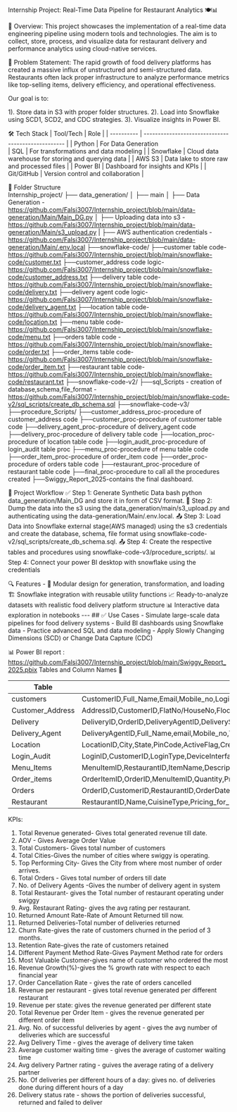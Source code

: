 Internship Project: Real-Time Data Pipeline for Restaurant Analytics 🍽️📊

📌 Overview:
This project showcases the implementation of a real-time data engineering pipeline using modern tools and technologies. The aim is to collect, store, process, and visualize data for restaurant delivery and performance analytics using cloud-native services.

🚀 Problem Statement:
The rapid growth of food delivery platforms has created a massive influx of unstructured and semi-structured data. Restaurants often lack proper infrastructure to analyze performance metrics like top-selling items, delivery efficiency, and operational effectiveness.

Our goal is to:

1). Store data in S3 with proper folder structures.
2). Load into Snowflake using SCD1, SCD2, and CDC strategies.
3). Visualize insights in Power BI.

🛠️ Tech Stack
| Tool/Tech  | Role                                               |
| ---------- | -------------------------------------------------- |
| Python     | For Data Generation     
| SQL        | For transformations and data modeling              |
| Snowflake  | Cloud data warehouse for storing and querying data |
| AWS S3     | Data lake to store raw and processed files         |
| Power BI   | Dashboard for insights and KPIs                    |
| Git/GitHub | Version control and collaboration                  |

 📁 Folder Structure  
 Internship_project/
├── data_generation/ 
│   ├── main
     │   ├── Data Generation - https://github.com/Falsi3007/Internship_project/blob/main/data-generation/Main/Main_DG.py
     │   ├── Uploading data into s3 -https://github.com/Falsi3007/Internship_project/blob/main/data-generation/Main/s3_upload.py
     |   ├── AWS authentication credentials -https://github.com/Falsi3007/Internship_project/blob/main/data-generation/Main/.env.local
├──snowflake-code/
   ├──customer table code-https://github.com/Falsi3007/Internship_project/blob/main/snowflake-code/customer.txt
   ├──customer_address code logic-https://github.com/Falsi3007/Internship_project/blob/main/snowflake-code/customer_address.txt
   ├──delivery table code-https://github.com/Falsi3007/Internship_project/blob/main/snowflake-code/delivery.txt
   ├──delivery agent code logic-https://github.com/Falsi3007/Internship_project/blob/main/snowflake-code/delivery_agent.txt
   ├──location table code-https://github.com/Falsi3007/Internship_project/blob/main/snowflake-code/location.txt
   ├──menu table code-https://github.com/Falsi3007/Internship_project/blob/main/snowflake-code/menu.txt
   ├──orders table code -https://github.com/Falsi3007/Internship_project/blob/main/snowflake-code/order.txt
   ├──order_items table code-https://github.com/Falsi3007/Internship_project/blob/main/snowflake-code/order_item.txt
   ├──restaurant table code-https://github.com/Falsi3007/Internship_project/blob/main/snowflake-code/restaurant.txt
├──snowflake-code-v2/
   ├──sql_Scripts - creation of database,schema,file_format -https://github.com/Falsi3007/Internship_project/blob/main/snowflake-code-v2/sql_scripts/create_db_schema.sql
├──snowflake-code-v3/
   ├──procedure_Scripts/
      ├──customer_address_proc-procedure of customer_address code
      ├──customer_proc-procedure of customer table code
      ├──delivery_agent_proc-procedure of delivery_agent code
      ├──delivery_proc-procedure of delivery table code
      ├──location_proc-procedure of location table code
      ├──login_audit_proc-procedure of login_audit table proc
      ├──menu_proc-procedure of menu table code
      ├──order_item_proc-procedure of order_item code
      ├──order_proc-procedure of orders table code
      ├──restaurant_proc-procedure of restaurant table code
      ├──final_proc-procedure to call all the procedures created
├──Swiggy_Report_2025-contains the final dashboard.

 🔄 Project Workflow 
 ✅ Step 1: Generate Synthetic Data bash python data_generation/Main_DG  and store it in form of CSV format.
 🧹 Step 2: Dump the data into the s3 using the data_generation/main/s3_upload.py and authenticating using the data-generation/Main/.env.local.
 📤 Step 3: Load Data into Snowflake external stage(AWS managed) using the s3 credentials and create the database, schema, file format using snowflake-code-v2/sql_scripts/create_db_schema.sql.
 📤 Step 4: Create the respective tables and procedures using snowflake-code-v3/procedure_scripts/.
 📊 Step 4: Connect your power BI desktop with snowflake using the credentials  
 
 🔍 Features -
 🔧 Modular design for generation, transformation, and loading 
 🏗 Snowflake integration with reusable utility functions 
 📈 Ready-to-analyze datasets with realistic food delivery platform structure 
 📊 Interactive data exploration in notebooks --- ## ✅ Use Cases - Simulate large-scale data pipelines for food delivery systems - Build BI dashboards using Snowflake data - Practice advanced SQL and data modeling - Apply Slowly Changing Dimensions (SCD) or Change Data Capture (CDC) 

📊 Power BI report : https://github.com/Falsi3007/Internship_project/blob/main/Swiggy_Report_2025.pbix
Tables and Column Names 🍲

| Table           |     Column Names                                   
| ----------      | -------------------------------------------------- 
| customers       | CustomerID,Full_Name,Email,Mobile_no,LoginByUsing,Gender,DOB,Anniversary,Rating,Preferences,CreatedDate,ModifiedDate     
| Customer_Address| AddressID,CustomerID,FlatNo/HouseNo,Floor,Building,Landmark,Locality,City,State,PinCode,Coordinates,PrimaryFlag,AddressType,CreatedDate,ModifiedDate            
| Delivery        | DeliveryID,OrderID,DeliveryAgentID,DeliveryStatus,EstimatedTime,DeliveredTime,AddressID,DeliveryDate,CreatedDate,ModifiedDate
| Delivery_Agent  | DeliveryAgentID,Full_Name,email,Mobile_no,VehicleType,LocationID,Status,Gender,Rating,CreatedDate,ModifiedDate        
| Location        | LocationID,City,State,PinCode,ActiveFlag,CreatedDate,ModifiedDate                   
| Login_Audit     | LoginID,CustomerID,LoginType,DeviceInterface,MobileDeviceName,WebInterface,LastLogin
| Menu_Items      | MenuItemID,RestaurantID,ItemName,Description,Price,Category,Availability,ItemType,Ratings,CreatedDate,ModifiedDate
| Order_items     | OrderItemID,OrderID,MenuItemID,Quantity,Price,Subtotal,Ratings,CreatedDate,ModifiedDate
| Orders          | OrderID,CustomerID,RestaurantID,OrderDate,TotalAmount,DiscountAmount,DeliveryCharges,FinalAmount,Status,PaymentMethod,IsFirstOrder,CouponCode,CreatedDate,ModifiedDate
| Restaurant      | RestaurantID,Name,CuisineType,Pricing_for_2,Restaurant_Phone,OperatingHours,LocationID,ActiveFlag,OpenStatus,Locality,Restaurant_Address

KPIs:
1) Total Revenue generated- Gives total generated revenue till date.
2) AOV - Gives Average Order Value
3) Total Customers- Gives total number of customers
4) Total Cities-Gives the number of cities where swiggy is operating.
5) Top Performing City- Gives the City from where most number of order arrives.
6) Total Orders - Gives total number of orders till date
7) No. of Delivery Agents -Gives the number of delivery agent in system
8) Total Restaurant- gives the Total number of restaurant operating under swiggy
9) Avg. Restaurant Rating- gives the avg rating per restaurant.
10) Returned Amount Rate-Rate of Amount Returned till now.
11) Returned Deliveries-Total number of deliveries returned
12) Churn Rate-gives the rate of customers churned in the period of 3 months.
13) Retention Rate-gives the rate of customers retained
14) Different Payment Method Rate-Gives Payment Method rate for orders
15) Most Valuable Customer-gives name of customer who ordered the most
16) Revenue Growth(%)-gives the % growth rate with respect to each financial year
17) Order Cancellation Rate - gives the rate of orders cancelled
18) Revenue per restaurant - gives total revenue generated per different restaurant
19) Revenue per state: gives the revenue generated per different state
20) Total Revenue per Order Item - gives the revenue generated per different order item
21) Avg. No. of successful deliveries by agent - gives the avg number of deliveries which are successful
22) Avg Delivery Time - gives the average of delivery time taken
23) Average customer waiting time - gives the average of customer waiting time
24) Avg delivery Partner rating - guives the average rating of a delivery partner
25) No. Of deliveries per different hours of a day: gives no. of deliveries done during different hours of a day
26) Delivery status rate - shows the portion of deliveries successful, returned and failed to deliver

   
   


